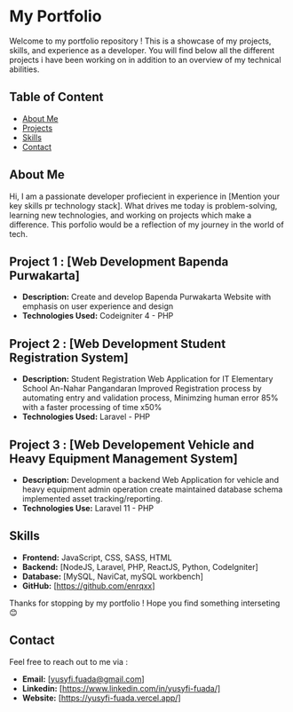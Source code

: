 # My Portfolio 

Welcome to my portfolio repository ! This is a showcase of my projects, skills, and experience as a developer. You will find below all the different projects i have been working on in addition to an overview of my technical abilities.

## Table of Content

- [About Me](#About-Me)
- [Projects](#Projects)
- [Skills](#Skills)
- [Contact](#Contact)

## About Me

Hi, I am a passionate developer profiecient in experience in [Mention your key skills pr technology stack]. What drives me today is problem-solving, learning new technologies, and working on projects which make a difference. This porfolio would be a reflection of my journey in the world of tech.

## Project 1 : [Web Development Bapenda Purwakarta]
- **Description:** Create and develop Bapenda Purwakarta Website with emphasis on user experience and design
- **Technologies Used:** Codeigniter 4 - PHP

## Project 2 : [Web Development Student Registration System]
- **Description:** Student Registration Web Application for IT Elementary School An-Nahar Pangandaran Improved Registration process by automating entry and validation process, Minimzing human error 85% with a faster processing of time x50%
- **Technologies Used:** Laravel - PHP

## Project 3 : [Web Developement Vehicle and Heavy Equipment Management System] 
- **Description:** Development a backend Web Application for vehicle and heavy equipment admin operation create maintained database schema implemented asset tracking/reporting.
- **Technologies Use:** Laravel 11 - PHP

## Skills 

- **Frontend:** JavaScript, CSS, SASS, HTML
- **Backend:** [NodeJS, Laravel, PHP, ReactJS, Python, CodeIgniter]
- **Database:** [MySQL, NaviCat, mySQL workbench]
- **GitHub:** [https://github.com/enrqxx]

Thanks for stopping by my portfolio ! Hope you find something interseting 😊

## Contact 

Feel free to reach out to me via : 
- **Email:** [yusyfi.fuada@gmail.com]
- **Linkedin:** [https://www.linkedin.com/in/yusyfi-fuada/]
- **Website:** [https://yusyfi-fuada.vercel.app/]

